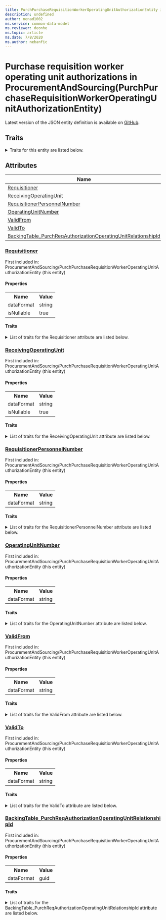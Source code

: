 ```yaml
---
title: PurchPurchaseRequisitionWorkerOperatingUnitAuthorizationEntity in ProcurementAndSourcing - Common Data Model | Microsoft Docs
description: undefined
author: nenad1002
ms.service: common-data-model
ms.reviewer: deonhe
ms.topic: article
ms.date: 7/8/2020
ms.author: nebanfic
---
```


# Purchase requisition worker operating unit authorizations in ProcurementAndSourcing(PurchPurchaseRequisitionWorkerOperatingUnitAuthorizationEntity)

  
 Latest version of the JSON entity definition is available on <a href="https://github.com/Microsoft/CDM/tree/master/schemaDocuments/core/operationsCommon/Entities/SupplyChain/ProcurementAndSourcing/PurchPurchaseRequisitionWorkerOperatingUnitAuthorizationEntity.cdm.json" target="_blank">GitHub</a>.  

## Traits

<details>
<summary>Traits for this entity are listed below.  
</summary>

**is.CDM.entityVersion**  
  <table><tr><th>Parameter</th><th>Value</th><th>Data type</th><th>Explanation</th></tr><tr><td>versionNumber</td><td>"1.0"</td><td>string</td><td>semantic version number of the entity</td></tr></table>

**is.application.releaseVersion**  
  <table><tr><th>Parameter</th><th>Value</th><th>Data type</th><th>Explanation</th></tr><tr><td>releaseVersion</td><td>"10.0.13.0"</td><td>string</td><td>semantic version number of the application introducing this entity</td></tr></table>

**is.localized.displayedAs**  
  Holds the list of language specific display text for an object.  <table><tr><th>Parameter</th><th>Value</th><th>Data type</th><th>Explanation</th></tr><tr><td>localizedDisplayText</td><td><table><tr><th>languageTag</th><th>displayText</th></tr><tr><td>en</td><td>Purchase requisition worker operating unit authorizations</td></tr></table></td><td>entity</td><td>a reference to the constant entity holding the list of localized text</td></tr></table>

</details>

## Attributes

|Name|Description|First Included in Instance|
|---|---|---|
|[Requisitioner](#Requisitioner)||<a href="PurchPurchaseRequisitionWorkerOperatingUnitAuthorizationEntity.md" target="_blank">ProcurementAndSourcing/PurchPurchaseRequisitionWorkerOperatingUnitAuthorizationEntity</a>|
|[ReceivingOperatingUnit](#ReceivingOperatingUnit)||<a href="PurchPurchaseRequisitionWorkerOperatingUnitAuthorizationEntity.md" target="_blank">ProcurementAndSourcing/PurchPurchaseRequisitionWorkerOperatingUnitAuthorizationEntity</a>|
|[RequisitionerPersonnelNumber](#RequisitionerPersonnelNumber)||<a href="PurchPurchaseRequisitionWorkerOperatingUnitAuthorizationEntity.md" target="_blank">ProcurementAndSourcing/PurchPurchaseRequisitionWorkerOperatingUnitAuthorizationEntity</a>|
|[OperatingUnitNumber](#OperatingUnitNumber)||<a href="PurchPurchaseRequisitionWorkerOperatingUnitAuthorizationEntity.md" target="_blank">ProcurementAndSourcing/PurchPurchaseRequisitionWorkerOperatingUnitAuthorizationEntity</a>|
|[ValidFrom](#ValidFrom)||<a href="PurchPurchaseRequisitionWorkerOperatingUnitAuthorizationEntity.md" target="_blank">ProcurementAndSourcing/PurchPurchaseRequisitionWorkerOperatingUnitAuthorizationEntity</a>|
|[ValidTo](#ValidTo)||<a href="PurchPurchaseRequisitionWorkerOperatingUnitAuthorizationEntity.md" target="_blank">ProcurementAndSourcing/PurchPurchaseRequisitionWorkerOperatingUnitAuthorizationEntity</a>|
|[BackingTable_PurchReqAuthorizationOperatingUnitRelationshipId](#BackingTable_PurchReqAuthorizationOperatingUnitRelationshipId)||<a href="PurchPurchaseRequisitionWorkerOperatingUnitAuthorizationEntity.md" target="_blank">ProcurementAndSourcing/PurchPurchaseRequisitionWorkerOperatingUnitAuthorizationEntity</a>|

### <a href=#Requisitioner name="Requisitioner">Requisitioner</a>

First included in: ProcurementAndSourcing/PurchPurchaseRequisitionWorkerOperatingUnitAuthorizationEntity (this entity)  

#### Properties

<table><tr><th>Name</th><th>Value</th></tr><tr><td>dataFormat</td><td>string</td></tr><tr><td>isNullable</td><td>true</td></tr></table>

#### Traits

<details>
<summary>List of traits for the Requisitioner attribute are listed below.</summary>

**is.dataFormat.character**  
**is.dataFormat.big**  
**is.dataFormat.array**  
**is.nullable**  
The attribute value may be set to NULL.  

**is.dataFormat.character**  
**is.dataFormat.array**  
</details>

### <a href=#ReceivingOperatingUnit name="ReceivingOperatingUnit">ReceivingOperatingUnit</a>

First included in: ProcurementAndSourcing/PurchPurchaseRequisitionWorkerOperatingUnitAuthorizationEntity (this entity)  

#### Properties

<table><tr><th>Name</th><th>Value</th></tr><tr><td>dataFormat</td><td>string</td></tr><tr><td>isNullable</td><td>true</td></tr></table>

#### Traits

<details>
<summary>List of traits for the ReceivingOperatingUnit attribute are listed below.</summary>

**is.dataFormat.character**  
**is.dataFormat.big**  
**is.dataFormat.array**  
**is.nullable**  
The attribute value may be set to NULL.  

**is.dataFormat.character**  
**is.dataFormat.array**  
</details>

### <a href=#RequisitionerPersonnelNumber name="RequisitionerPersonnelNumber">RequisitionerPersonnelNumber</a>

First included in: ProcurementAndSourcing/PurchPurchaseRequisitionWorkerOperatingUnitAuthorizationEntity (this entity)  

#### Properties

<table><tr><th>Name</th><th>Value</th></tr><tr><td>dataFormat</td><td>string</td></tr></table>

#### Traits

<details>
<summary>List of traits for the RequisitionerPersonnelNumber attribute are listed below.</summary>

**is.dataFormat.character**  
**is.dataFormat.big**  
**is.dataFormat.array**  
**is.dataFormat.character**  
**is.dataFormat.array**  
</details>

### <a href=#OperatingUnitNumber name="OperatingUnitNumber">OperatingUnitNumber</a>

First included in: ProcurementAndSourcing/PurchPurchaseRequisitionWorkerOperatingUnitAuthorizationEntity (this entity)  

#### Properties

<table><tr><th>Name</th><th>Value</th></tr><tr><td>dataFormat</td><td>string</td></tr></table>

#### Traits

<details>
<summary>List of traits for the OperatingUnitNumber attribute are listed below.</summary>

**is.dataFormat.character**  
**is.dataFormat.big**  
**is.dataFormat.array**  
**is.dataFormat.character**  
**is.dataFormat.array**  
</details>

### <a href=#ValidFrom name="ValidFrom">ValidFrom</a>

First included in: ProcurementAndSourcing/PurchPurchaseRequisitionWorkerOperatingUnitAuthorizationEntity (this entity)  

#### Properties

<table><tr><th>Name</th><th>Value</th></tr><tr><td>dataFormat</td><td>string</td></tr></table>

#### Traits

<details>
<summary>List of traits for the ValidFrom attribute are listed below.</summary>

**is.dataFormat.character**  
**is.dataFormat.big**  
**is.dataFormat.array**  
**is.dataFormat.character**  
**is.dataFormat.array**  
</details>

### <a href=#ValidTo name="ValidTo">ValidTo</a>

First included in: ProcurementAndSourcing/PurchPurchaseRequisitionWorkerOperatingUnitAuthorizationEntity (this entity)  

#### Properties

<table><tr><th>Name</th><th>Value</th></tr><tr><td>dataFormat</td><td>string</td></tr></table>

#### Traits

<details>
<summary>List of traits for the ValidTo attribute are listed below.</summary>

**is.dataFormat.character**  
**is.dataFormat.big**  
**is.dataFormat.array**  
**is.dataFormat.character**  
**is.dataFormat.array**  
</details>

### <a href=#BackingTable_PurchReqAuthorizationOperatingUnitRelationshipId name="BackingTable_PurchReqAuthorizationOperatingUnitRelationshipId">BackingTable_PurchReqAuthorizationOperatingUnitRelationshipId</a>

First included in: ProcurementAndSourcing/PurchPurchaseRequisitionWorkerOperatingUnitAuthorizationEntity (this entity)  

#### Properties

<table><tr><th>Name</th><th>Value</th></tr><tr><td>dataFormat</td><td>guid</td></tr></table>

#### Traits

<details>
<summary>List of traits for the BackingTable_PurchReqAuthorizationOperatingUnitRelationshipId attribute are listed below.</summary>

**is.dataFormat.character**  
**is.dataFormat.big**  
**is.dataFormat.array**  
**is.dataFormat.guid**  
**means.identity.entityId**  
**is.linkedEntity.identifier**  
Marks the attribute(s) that hold foreign key references to a linked (used as an attribute) entity. This attribute is added to the resolved entity to enumerate the referenced entities.  <table><tr><th>Parameter</th><th>Value</th><th>Data type</th><th>Explanation</th></tr><tr><td>entityReferences</td><td><table><tr><th>entityReference</th><th>attributeReference</th></tr><tr><td><a href="../../../Tables/SupplyChain/ProcurementAndSourcing/Main/PurchReqAuthorizationOperatingUnit.md" target="_blank">/core/operationsCommon/Tables/SupplyChain/ProcurementAndSourcing/Main/PurchReqAuthorizationOperatingUnit.cdm.json/PurchReqAuthorizationOperatingUnit</a></td><td><a href="../../../Tables/SupplyChain/ProcurementAndSourcing/Main/PurchReqAuthorizationOperatingUnit.md#RecId" target="_blank">RecId</a></td></tr></table></td><td>entity</td><td>a reference to the constant entity holding the list of entity references</td></tr></table>

**is.dataFormat.guid**  
**is.dataFormat.character**  
**is.dataFormat.array**  
</details>
